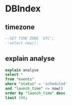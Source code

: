 # DBIndex

## timezone
```sql
--SET TIME ZONE 'UTC';
--select now();
```

## explain analyse
```sql
explain analyse
select * 
from "events" 
where "status" = 'scheduled' 
and "launch_time" <= now()
order by "launch_time" desc 
limit 100;
```
